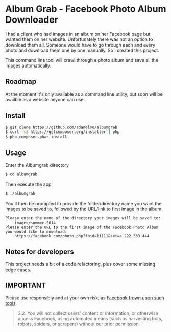 Album Grab - Facebook Photo Album Downloader
============================================

I had a client who had images in an album on her Facebook page but wanted them on her website. Unfortunately there was not an option to download them all.
Someone would have to go through each and every photo and download them
one by one manually. So I created this project.

This command line tool will crawl through a photo album and save all the images
automatically.

Roadmap
-------

At the moment it's only available as a command line utility, but soon will be availble as a website anyone can use.


Install
-------

```bash
$ git clone https://github.com/adamelso/albumgrab
$ curl -sS https://getcomposer.org/installer | php
$ php composer.phar install
```

Usage
-----

Enter the Albumgrab directory

```bash
$ cd albumgrab
```

Then execute the app

```bash
$ ./albumgrab
```

You'll then be prompted to provide the folder/directory name you want the images to be saved to, followed by the URL/link to first image in the album.

    Please enter the name of the directory your images will be saved to:
        images/summer-2014
    Please enter the URL to the first image of the Facebook Photo Album you would like to download:
        https://facebook.com/photo.php?fbid=11111&set=a.222.333.444


Notes for developers
--------------------

This project needs a bit of a code refactoring, plus cover some missing edge cases.


IMPORTANT
---------

Please use responsibly and at your own risk, as [Facebook frown upon such tools](https://www.facebook.com/terms.php?ref=pf).

> 3.2. You will not collect users' content or information, or otherwise access Facebook, using automated means (such as harvesting bots, robots, spiders, or scrapers) without our prior permission.

